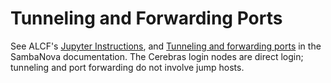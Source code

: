 # Tunneling and Forwarding Ports

<!--[TODO a Cerebras-specific example.-->
See ALCF's [Jupyter Instructions](https://github.com/argonne-lcf/ThetaGPU-Docs/blob/master/doc_staging/jupyter.md), and
[Tunneling and forwarding ports](../sambanova/Tunneling-and-forwarding-ports.md) in the SambaNova documentation. The Cerebras login nodes are direct login; tunneling and port forwarding do not involve jump hosts.

